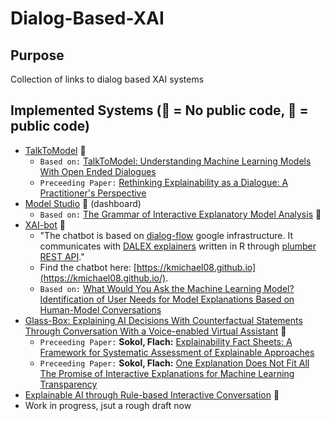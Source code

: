 # Dialog-Based-XAI

## Purpose
Collection of links to dialog based XAI systems

## Implemented Systems (🔐 = No public code, 👐 = public code)

- [TalkToModel](https://github.com/dylan-slack/TalkToModel) 👐
    - `Based on:` [TalkToModel: Understanding Machine Learning Models With Open Ended Dialogues](http://arxiv.org/abs/2207.04154)
    - `Preceeding Paper:` [Rethinking Explainability as a Dialogue: A Practitioner's Perspective](https://arxiv.org/pdf/2207.04154.pdf)
- [Model Studio](https://github.com/ModelOriented/modelStudio) 👐 (dashboard) 
    - `Based on:` [The Grammar of Interactive Explanatory Model Analysis](https://arxiv.org/abs/2005.00497) 👐
- [XAI-bot](https://github.com/ModelOriented/xaibot/blob/master/xaibot2.gif) 👐
    - "The chatbot is based on [dialog-flow](https://dialogflow.com/) google infrastructure. It communicates with [DALEX explainers](https://github.com/pbiecek/DALEX/) written in R through [plumber REST API](https://www.rplumber.io/docs/rendering-and-output.html)."
    - Find the chatbot here: [https://kmichael08.github.io](https://kmichael08.github.io/).
    - `Based on:` [What Would You Ask the Machine Learning Model? Identification of User Needs for Model Explanations Based on Human-Model Conversations](https://arxiv.org/abs/2002.05674)
- [Glass-Box: Explaining AI Decisions With Counterfactual Statements Through Conversation With a Voice-enabled Virtual Assistant](https://www.ijcai.org/proceedings/2018/0865.pdf) 🔐
    - `Preceeding Paper:` **Sokol, Flach:** [Explainability Fact Sheets: A Framework for Systematic Assessment of Explainable Approaches](https://arxiv.org/abs/1912.05100)
    - `Preceeding Paper:` **Sokol, Flach:** [One Explanation Does Not Fit All The Promise of Interactive Explanations for Machine Learning Transparency](https://arxiv.org/abs/2001.09734)
- [Explainable AI through Rule-based Interactive Conversation](http://ceur-ws.org/Vol-2578/ETMLP3.pdf) 🔐
- Work in progress, jsut a rough draft now
